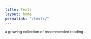 ```yaml
---
title: Texts
layout: home
permalink: "/texts/"
---
```


<small>a growing collection of recommended reading&hellip;</small>

